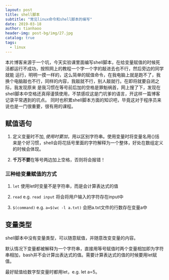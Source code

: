 ```yaml
---
layout: post
title: shell脚本
subtitle: "常见linux命令和shell脚本的编写"
date: 2019-03-18
author: tianhaoo
header-img: post-bg/img/27.jpg
catalog: true
tags:
  - linux
---
```


本片博客来源于一个坑，今天实验课里面编写shell脚本，在给变量赋值的时候死活都运行不成功，按照网上的教程一个字一个字的敲进去也不行，然后旁边的同学就能
运行，明明一摸一样的，这么简单的赋值命令，在我电脑上就是跑不了，我换个电脑敲也不行，同样的内容，我敲就不行，别人敲就行。在即将就要自闭之际，我发现原来
是我习惯在等号前后加的空格是罪魁祸首，网上搜了下，发现在shell脚本中空格还真得谨慎使用，不禁感叹这是门坑爹的语言，开这样一篇博客记录平常遇到的坑点。
同时也积累shell脚本方面的知识吧，毕竟这对于程序员来说也是一门很重要，很有用的课程。

## 赋值语句

1. 定义变量时不加$,使用时要加$，用以区别字符串。使用变量时将变量名用{}括来是个好习惯，shell会将花括号里面的字符解释为一个整体，好处在数组定义的时候会体现。

2. **千万不要**在等号两边加上空格，否则将会报错！

### 三种给变量赋值的方式

1. `let` 使用let时变量不是字符串，而是会计算表达式的值

2. `read` e.g. `read input` 将会将用户输入的字符存在input中

3. `$(command)` e.g. `a=$(wc -l a.txt)` 会把a.txt文件的行数存在变量a中


## 变量类型

shell脚本中没有变量类型，可以随意赋值，并随意改变变量的内容。

默认情况下变量都被解释为一个字符串，直接用等号赋值时两个变量相加即为字符串相加，bash并不会计算出表达式的值。需要计算表达式的值的时候要用let赋值。

最好赋值给数字型变量时都用let，e.g. let a=5。


